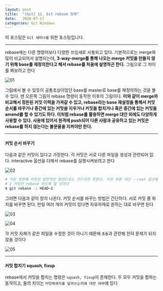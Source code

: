 ```yaml
---
layout: post
title:  "[Git] 11. Git rebase 정복"
date:   2020-07-17
categories: Git Windows
---
```


이 포스팅은 `Git 세미나를` 위한 포스팅입니다.

---

rebase에는 다른 명령어보다 다양한 쓰임새로 사용되고 있다. 기본적으로는 merge와 많이 비교되어서 설명되는데, __3-way-merge를 통해 나오는 merge 커밋을 만들지 않기 위해 base를 재정의한다고 해서 rebase를 처음에 설명하곤 한다.__ 그림으로 그 차이를 봐보려고 한다

![01](https://drive.google.com/uc?id=1UFvktxdsPN9fZyd5w2DAyQQZnRmR2koD)

그림에서 볼 수 있듯이 공통조상이었던 base를 master로 base를 재정의하는 것을 볼 수 있다. 맨 오른쪽 그림이 rebase 명령이 동작한 이후의 그림이다.  __이와 같이 merge와 비교해서 정돈된 커밋 이력을 가져갈 수 있고, rebase라는 base 재설정을 통해서 커밋 순서를 바꾸거나 중간에 있는 커밋을 지우거나 커밋을 합치거나 혹은 중간에 있는 커밋을 amend를 할 수 있기도 하다. 이처럼 rebase를 활용하면 merge 대안 외에도 다양하게 사용할 수 있다. 사용에 있어서 원격에 push되어 다른 사람과 공유하고 있는 커밋은 rebase를 하지 않는다는 불문율을 지켜야만 한다.__

---

#### 커밋 순서 바꾸기

다음과 같은 커밋이 있다고 가정한다. 각 커밋은 서로 다른 파일을 생성과 관련되어 있다. interactive 옵션을 더해서 rebase를 실행시켜보려고 한다

![02](https://drive.google.com/uc?id=1uj1zVStaNOs90R8o6sAg5xY9-Mey_Jwm)

```bash
# 가장 첫번째 커밋은 일반적인 옵션으로는 건드리지 못한다. 커밋 부분 대신 --root 옵션을 추가하면 된다
# 2 커밋만 rebase 하도록 할 것이다
$ git rebase -i HEAD~2
```

그러면 다음과 같이 창이 나온다. 커밋 순서를 바꾸는 방법은 간단하다. 서로 커밋 줄 위치를 바꾸면 된다. 만일 여러 개의 커밋이 있다면 자유자재로 원하는 대로 바꾸면 된다

![03](https://drive.google.com/uc?id=1eBQJcLks8x_E3MpPdq2zMo9bHQX-Q9g9)

![04](https://drive.google.com/uc?id=1dV3Qx3ZdsR2xsSmrPkZLaMU0fTL_3doV)

각 커밋 자체가 같은 파일을 수정한 것이 아니기 때문에 `충돌`과 관련해 전혀 문제가 되지 않을 것이다

![05](https://drive.google.com/uc?id=1hEoi2pDU-UgyENZ2YyFtwsF1M98e63Od)

---

#### 커밋 합치기 squash, fixup

rebase에서 커밋을 합치는 명령은 `squash, fixup`이 존재한다. 두 모두 커밋을 합하는 동작이고, 둘의 차이는 `커밋메세지를 덮어쓰는지에 대한 여부`에 있다

